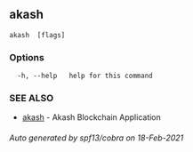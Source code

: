## akash 



```
akash  [flags]
```

### Options

```
  -h, --help   help for this command
```

### SEE ALSO

* [akash](akash.md)	 - Akash Blockchain Application

###### Auto generated by spf13/cobra on 18-Feb-2021
